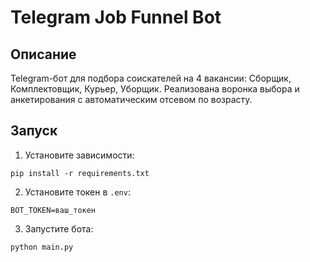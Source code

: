 # Telegram Job Funnel Bot

## Описание

Telegram-бот для подбора соискателей на 4 вакансии: Сборщик, Комплектовщик, Курьер, Уборщик. Реализована воронка выбора и анкетирования с автоматическим отсевом по возрасту.

## Запуск

1. Установите зависимости:
```
pip install -r requirements.txt
```

2. Установите токен в `.env`:
```
BOT_TOKEN=ваш_токен
```

3. Запустите бота:
```
python main.py
```